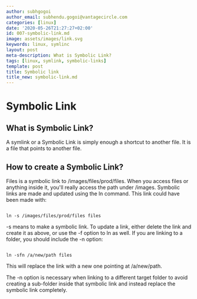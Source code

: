 ```yaml
---
author: subhgogoi
author_email: subhendu.gogoi@vantagecircle.com
categories: [linux]
date: '2020-05-26T21:27:27+02:00'
id: 007-symbolic-link.md
image: assets/images/link.svg
keywords: linux, symlinc
layout: post
meta-description: What is Symbolic Link?
tags: [linux, symlink, symbolic-links]
template: post
title: Symbolic link
title_new: symbolic-link.md
---
```




# Symbolic Link



## What is Symbolic Link?

A symlink or a Symbolic Link is simply enough a shortcut to another file. It is a file that points to another file.



## How to create a Symbolic Link?

Files is a symbolic link to /images/files/prod/files. When you access files or anything inside it, you'll really access the path under /images. Symbolic links are made and updated using the ln command. This link could have been made with:



```

ln -s /images/files/prod/files files

```

-s means to make a symbolic link. To update a link, either delete the link and create it as above, or use the -f option to ln as well. If you are linking to a folder, you should include the -n option:



```

ln -sfn /a/new/path files

```



This will replace the link with a new one pointing at /a/new/path.



The -n option is necessary when linking to a different target folder to avoid creating a sub-folder inside that symbolic link and instead replace the symbolic link completely.
